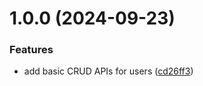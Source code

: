 # 1.0.0 (2024-09-23)


### Features

* add basic CRUD APIs for users ([cd26ff3](https://github.com/hiteshcoindelta/versioning/commit/cd26ff3f10b7bb5d4d1de0bf6a45002b0db4a463))
